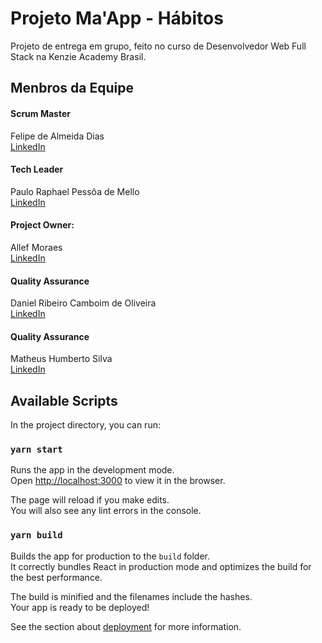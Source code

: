 # Projeto Ma'App - Hábitos

Projeto de entrega em grupo, feito no curso de Desenvolvedor Web Full Stack na Kenzie Academy Brasil.

## Menbros da Equipe

#### Scrum Master
Felipe de Almeida Dias\
[LinkedIn](https://www.linkedin.com/in/felipe-de-almeida-dias-2b770720b/)

#### Tech Leader
Paulo Raphael Pessôa de Mello\
[LinkedIn](https://www.linkedin.com/in/pauloraphaelmello/)

#### Project Owner:
Allef Moraes\
[LinkedIn](https://www.linkedin.com/in/allef-moraes-a5103915a/)

#### Quality Assurance
Daniel Ribeiro Camboim de Oliveira\
[LinkedIn](https://www.linkedin.com/in/danielrcamboim/)

#### Quality Assurance
Matheus Humberto Silva\
[LinkedIn](https://www.linkedin.com/in/humberto-silv/)


## Available Scripts

In the project directory, you can run:

### `yarn start`

Runs the app in the development mode.\
Open [http://localhost:3000](http://localhost:3000) to view it in the browser.

The page will reload if you make edits.\
You will also see any lint errors in the console.

### `yarn build`

Builds the app for production to the `build` folder.\
It correctly bundles React in production mode and optimizes the build for the best performance.

The build is minified and the filenames include the hashes.\
Your app is ready to be deployed!

See the section about [deployment](https://facebook.github.io/create-react-app/docs/deployment) for more information.